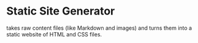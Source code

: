 # Static Site Generator
 takes raw content files (like Markdown and images) and turns them into a static website of HTML and CSS files. 
